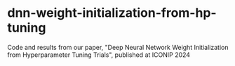 # dnn-weight-initialization-from-hp-tuning
Code and results from our paper, "Deep Neural Network Weight Initialization from Hyperparameter Tuning Trials", published at ICONIP 2024
